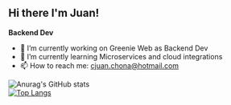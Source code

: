 ## Hi there I'm Juan!
**Backend Dev**

- 🔭 I’m currently working on Greenie Web as Backend Dev
- 🌱 I’m currently learning Microservices and cloud integrations
- 📫 How to reach me: cjuan.chona@hotmail.com

![Anurag's GitHub stats](https://github-readme-stats.vercel.app/api?username=JuancitoCH&show_icons=true&theme=cobalt&bg_color=00000000)  
[![Top Langs](https://github-readme-stats.vercel.app/api/top-langs/?username=JuancitoCH&theme=cobalt&bg_color=00000000&layout=compact)](https://github.com/anuraghazra/github-readme-stats)

